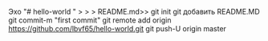 Эхо "# hello-world " > > > README.md>> 
git init 
git добавить README.MD 
git commit-m "first commit" 
git remote add origin https://github.com/lbvf65/hello-world.git 
git push-U origin master
